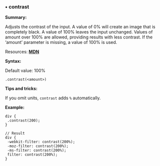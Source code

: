 ### <a name="contrast"></a> &#8226; contrast
**Summary:**

Adjusts the contrast of the input. A value of 0% will create an image that is completely black. A value of 100% leaves the input unchanged. Values of amount over 100% are allowed, providing results with less contrast. If the ‘amount’ parameter is missing, a value of 100% is used.

Resources: **<a href="https://developer.mozilla.org/en-US/docs/Web/CSS/filter#contrast()">MDN</a>**

**Syntax:**

Default value: 100%

    .contrast(<amount>)

**Tips and tricks:**

  If you omit units, `contrast` adds `%` automatically. 
  
**Example:**

    div {
     .contrast(200);
    }
    
    // Result
    div {
     -webkit-filter: contrast(200%);
     -moz-filter: contrast(200%);
     -ms-filter: contrast(200%);
     filter: contrast(200%);
    } 



